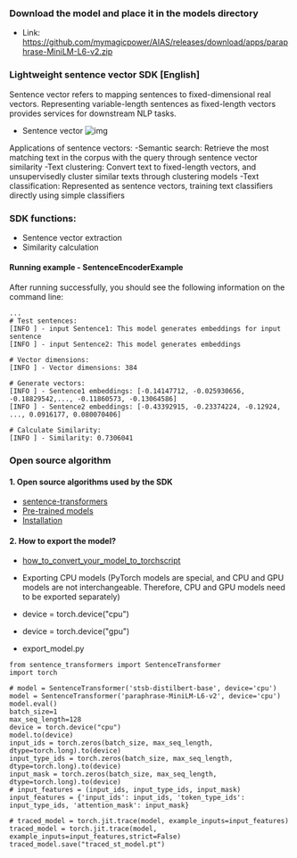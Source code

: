 
### Download the model and place it in the models directory
- Link: https://github.com/mymagicpower/AIAS/releases/download/apps/paraphrase-MiniLM-L6-v2.zip

### Lightweight sentence vector SDK [English]

Sentence vector refers to mapping sentences to fixed-dimensional real vectors.
Representing variable-length sentences as fixed-length vectors provides services for downstream NLP tasks.

- Sentence vector
![img](https://aias-home.oss-cn-beijing.aliyuncs.com/AIAS/nlp_sdks/Universal-Sentence-Encoder.png)


Applications of sentence vectors:
-Semantic search: Retrieve the most matching text in the corpus with the query through sentence vector similarity
-Text clustering: Convert text to fixed-length vectors, and unsupervisedly cluster similar texts through clustering models
-Text classification: Represented as sentence vectors, training text classifiers directly using simple classifiers

### SDK functions:

- Sentence vector extraction
- Similarity calculation

#### Running example - SentenceEncoderExample
After running successfully, you should see the following information on the command line:
```text
...
# Test sentences:
[INFO ] - input Sentence1: This model generates embeddings for input sentence
[INFO ] - input Sentence2: This model generates embeddings

# Vector dimensions:
[INFO ] - Vector dimensions: 384

# Generate vectors:
[INFO ] - Sentence1 embeddings: [-0.14147712, -0.025930656, -0.18829542,..., -0.11860573, -0.13064586]
[INFO ] - Sentence2 embeddings: [-0.43392915, -0.23374224, -0.12924, ..., 0.0916177, 0.080070406]

# Calculate Similarity:
[INFO ] - Similarity: 0.7306041

```


### Open source algorithm
#### 1. Open source algorithms used by the SDK
- [sentence-transformers](https://github.com/UKPLab/sentence-transformers)
- [Pre-trained models](https://www.sbert.net/docs/pretrained_models.html)
- [Installation](https://www.sbert.net/docs/installation.html)


#### 2. How to export the model?
- [how_to_convert_your_model_to_torchscript](http://docs.djl.ai/docs/pytorch/how_to_convert_your_model_to_torchscript.html)

- Exporting CPU models (PyTorch models are special, and CPU and GPU models are not interchangeable. Therefore, CPU and GPU models need to be exported separately)
- device = torch.device("cpu")
- device = torch.device("gpu")
- export_model.py
```text
from sentence_transformers import SentenceTransformer
import torch

# model = SentenceTransformer('stsb-distilbert-base', device='cpu')
model = SentenceTransformer('paraphrase-MiniLM-L6-v2', device='cpu')
model.eval()
batch_size=1
max_seq_length=128
device = torch.device("cpu")
model.to(device)
input_ids = torch.zeros(batch_size, max_seq_length, dtype=torch.long).to(device)
input_type_ids = torch.zeros(batch_size, max_seq_length, dtype=torch.long).to(device)
input_mask = torch.zeros(batch_size, max_seq_length, dtype=torch.long).to(device)
# input_features = (input_ids, input_type_ids, input_mask)
input_features = {'input_ids': input_ids, 'token_type_ids': input_type_ids, 'attention_mask': input_mask}

# traced_model = torch.jit.trace(model, example_inputs=input_features)
traced_model = torch.jit.trace(model, example_inputs=input_features,strict=False)
traced_model.save("traced_st_model.pt")
```